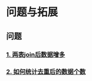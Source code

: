 # 问题与拓展

## 问题

### [1. 两表join后数据增多](question/question1.md)

### [2. 如何统计去重后的数据个数](question/question2.md)